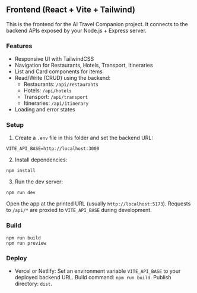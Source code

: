 ## Frontend (React + Vite + Tailwind)

This is the frontend for the AI Travel Companion project. It connects to the backend APIs exposed by your Node.js + Express server.

### Features

- Responsive UI with TailwindCSS
- Navigation for Restaurants, Hotels, Transport, Itineraries
- List and Card components for items
- Read/Write (CRUD) using the backend:
  - Restaurants: `/api/restaurants`
  - Hotels: `/api/hotels`
  - Transport: `/api/transport`
  - Itineraries: `/api/itinerary`
- Loading and error states

### Setup

1. Create a `.env` file in this folder and set the backend URL:

```
VITE_API_BASE=http://localhost:3000
```

2. Install dependencies:

```
npm install
```

3. Run the dev server:

```
npm run dev
```

Open the app at the printed URL (usually `http://localhost:5173`). Requests to `/api/*` are proxied to `VITE_API_BASE` during development.

### Build

```
npm run build
npm run preview
```

### Deploy

- Vercel or Netlify: Set an environment variable `VITE_API_BASE` to your deployed backend URL. Build command: `npm run build`. Publish directory: `dist`.


